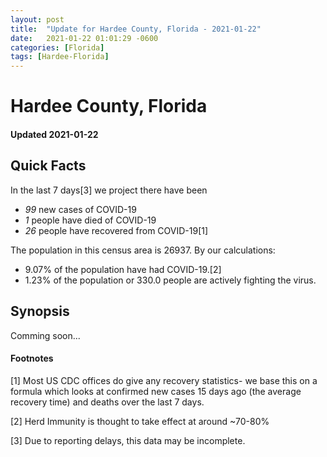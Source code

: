 ```yaml
---
layout: post
title:  "Update for Hardee County, Florida - 2021-01-22"
date:   2021-01-22 01:01:29 -0600
categories: [Florida]
tags: [Hardee-Florida]
---
```


# Hardee County, Florida
#### Updated 2021-01-22

## Quick Facts

In the last 7 days[3] we project there have been
- *99* new cases of COVID-19
- *1* people have died of COVID-19
- *26* people have recovered from COVID-19[1]

The population in this census area is 26937. By our calculations:
- 9.07% of the population have had COVID-19.[2]
- 1.23% of the population or 330.0 people are actively fighting the virus.

## Synopsis

Comming soon...


#### Footnotes

[1] Most US CDC offices do give any recovery statistics- we base this on a formula which looks at confirmed new cases
15 days ago (the average recovery time) and deaths over the last 7 days.

[2] Herd Immunity is thought to take effect at around ~70-80%

[3] Due to reporting delays, this data may be incomplete.
 
    